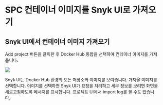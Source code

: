 # SPC 컨테이너 이미지를 Snyk UI로 가져오기

## Snyk UI에서 컨테이너 이미지 가져오기

Add project 버튼을 클릭한 후 Docker Hub 통합을 선택하여 컨테이너 이미지를 가져옵니다.

![](https://partner-workshop-assets.s3.us-east-2.amazonaws.com/import\_containerimage\_add\_project.png)

Snyk UI는 Docker Hub 환경의 모든 저장소와 이미지를 보여줍니다. 가져올 이미지를 선택합니다. 이미지를 선택하면 Snyk UI가 요청을 처리하고 세부 정보를 보려면 화면을 새로고침하도록 메시지를 표시합니다. 프로젝트 UI에서 import log를 볼 수도 있습니다.
